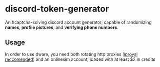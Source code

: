 # discord-token-generator
An hcaptcha-solving discord account generator; capable of randomizing **names**, **profile pictures**, and **verifying phone numbers**.

## Usage
In order to use dware, you need both rotating http proxies ([iproyal reccomended](https://dashboard.iproyal.com/products/royal-residential-proxies)) and an onlinesim account, loaded with at least $2 in credits
